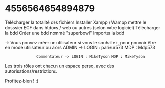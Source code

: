 # 4556564654894879

Télécharger la totalité des fichiers
Installer Xampp / Wampp
mettre le dosssier ECF dans htdocs / web ou autres (selon votre logiciel)
Télécharger la bdd
Créer une bdd nommé "superbowl"
Importer la bdd

-> Vous pouvez créer un utilisateur si vous le souhaitez, pour pouvoir être en mode utilisateur
ou alors ADMIN -> LOGIN : parieur573  MDP : Mdp573

                  Commentateur -> LOGIN : MikeTyson MDP : MikeTyson

Les trois rôles ont chacun un espace perso, avec des autorisations/restrictions. 

Profitez-bien ! :) 

